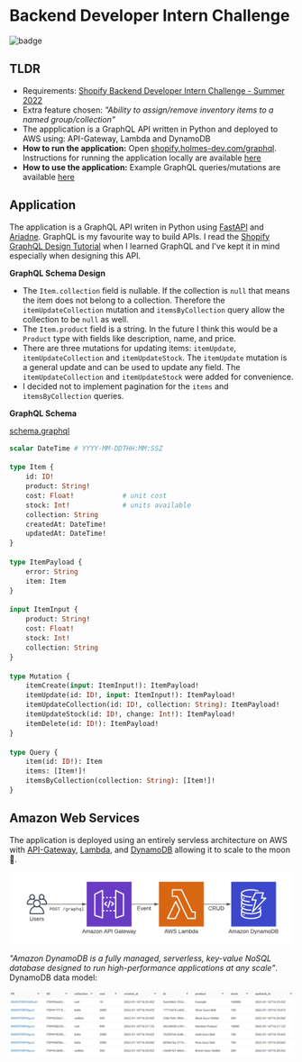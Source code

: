 # Backend Developer Intern Challenge

![badge](https://github.com/danielholmes839/shopify-summer-2022/actions/workflows/actions.yml/badge.svg)

## TLDR

- Requirements: [Shopify Backend Developer Intern Challenge - Summer 2022](https://docs.google.com/document/d/1z9LZ_kZBUbg-O2MhZVVSqTmvDko5IJWHtuFmIu_Xg1A/edit)
- Extra feature chosen: *"Ability to assign/remove inventory items to a named group/collection"*
- The appplication is a GraphQL API written in Python and deployed to AWS using: API-Gateway, Lambda and DynamoDB
- **How to run the application:** Open [shopify.holmes-dev.com/graphql](https://shopify.holmes-dev.com). Instructions for running the application locally are available [here](./documentation/how-to-run.md)
- **How to use the application:** Example GraphQL queries/mutations are available [here](./documentation/how-to-use.md)

## Application 

The application is a GraphQL API writen in Python using [FastAPI](https://fastapi.tiangolo.com/) and [Ariadne](https://ariadnegraphql.org/). GraphQL is my favourite way to build APIs. I read the [Shopify GraphQL Design Tutorial](https://github.com/Shopify/graphql-design-tutorial/blob/master/TUTORIAL.md) when I learned GraphQL and I've kept it in mind especially when designing this API.

**GraphQL Schema Design**

- The `Item.collection` field is nullable. If the collection is `null` that means the item does not belong to a collection. Therefore the `itemUpdateCollection` mutation and `itemsByCollection` query allow the collection to be `null` as well.
- The `Item.product` field is a string. In the future I think this would be a `Product` type with fields like description, name, and price.
- There are three mutations for updating items: `itemUpdate`, `itemUpdateCollection` and `itemUpdateStock`. The `itemUpdate` mutation is a general update and can be used to update any field. The `itemUpdateCollection` and `itemUpdateStock` were added for convenience.
- I decided not to implement pagination for the `items` and `itemsByCollection` queries.

**GraphQL Schema**

[schema.graphql](/schema.graphql)

```graphql
scalar DateTime # YYYY-MM-DDTHH:MM:SSZ

type Item {
    id: ID!
    product: String!        
    cost: Float!            # unit cost
    stock: Int!             # units available
    collection: String
    createdAt: DateTime!
    updatedAt: DateTime!
}

type ItemPayload {
    error: String
    item: Item
}

input ItemInput {
    product: String!
    cost: Float!
    stock: Int!
    collection: String
}

type Mutation {
    itemCreate(input: ItemInput!): ItemPayload!
    itemUpdate(id: ID!, input: ItemInput!): ItemPayload!
    itemUpdateCollection(id: ID!, collection: String): ItemPayload!
    itemUpdateStock(id: ID!, change: Int!): ItemPayload!
    itemDelete(id: ID!): ItemPayload!
}

type Query {
    item(id: ID!): Item 
    items: [Item!]!
    itemsByCollection(collection: String): [Item!]!
}
```

## Amazon Web Services

The application is deployed using an entirely servless architecture on AWS with [API-Gateway](https://aws.amazon.com/api-gateway/), [Lambda](https://aws.amazon.com/lambda/), and [DynamoDB](https://aws.amazon.com/dynamodb/) allowing it to scale to the moon 🚀.

![architecture](./documentation/screenshots/aws.png)

*"Amazon DynamoDB is a fully managed, serverless, key-value NoSQL database designed to run high-performance applications at any scale"*. DynamoDB data model:

![dynamodb](./documentation/screenshots/dynamodb.PNG)

